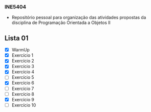 
### INE5404

* Repositório pessoal para organização das atividades propostas da disciplina de Programação Orientada a Objetos II 

## Lista 01

- [x] WarmUp
- [x] Exercício 1
- [x] Exercício 2
- [x] Exercício 3
- [x] Exercício 4
- [ ] Exercício 5
- [x] Exercício 6
- [ ] Exercício 7
- [ ] Exercício 8
- [x] Exercício 9
- [ ] Exercício 10
